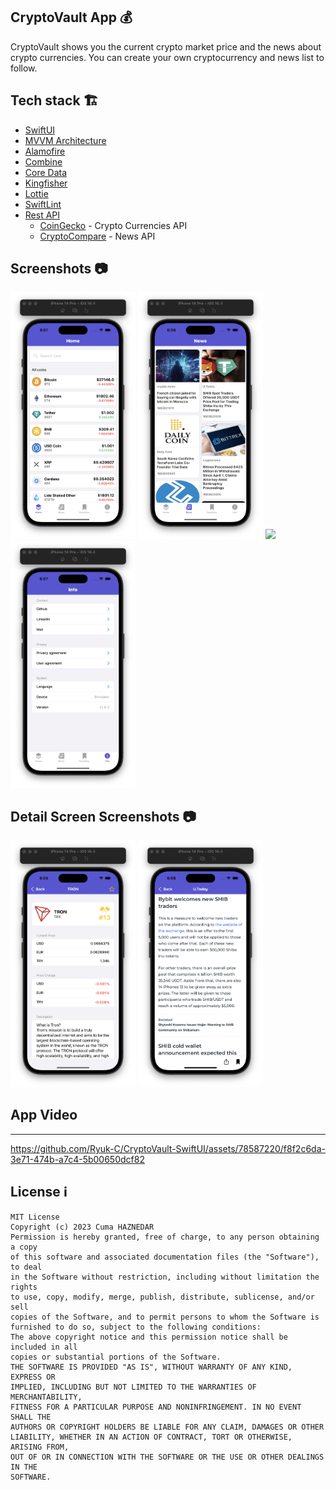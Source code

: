 ## CryptoVault App 💰
CryptoVault shows you the current crypto market price and the news about crypto currencies. You can create your own cryptocurrency and news list to follow.

## Tech stack 🏗
* [SwiftUI](https://developer.apple.com/xcode/swiftui/)
* [MVVM Architecture](https://developer.android.com/jetpack/guide)
* [Alamofire](https://github.com/Alamofire/Alamofire)
* [Combine](https://developer.apple.com/documentation/combine)
* [Core Data](https://developer.apple.com/documentation/coredata)
* [Kingfisher](https://github.com/onevcat/Kingfisher)
* [Lottie](https://github.com/airbnb/lottie-ios)
* [SwiftLint](https://github.com/realm/SwiftLint)
* [Rest API](https://www.coingecko.com/en/api)
  * [CoinGecko](https://www.coingecko.com/en/api) - Crypto Currencies API
  * [CryptoCompare](https://min-api.cryptocompare.com) - News API

## Screenshots 📷
<img src="Media/homepage.png" width="200" /> <img src="Media/news.png" width="200" /> <img src="Media/favorıte.png" width="200" /> <img src="Media/info.png" width="200" />

## Detail Screen Screenshots 📷
<img src="Media/cryptodetaıl.png" width="200" /> <img src="Media/newsdetail.png" width="200" />

## App Video
----------
https://github.com/Ryuk-C/CryptoVault-SwiftUI/assets/78587220/f8f2c6da-3e71-474b-a7c4-5b00650dcf82


## License  ℹ️
```
MIT License
Copyright (c) 2023 Cuma HAZNEDAR
Permission is hereby granted, free of charge, to any person obtaining a copy
of this software and associated documentation files (the "Software"), to deal
in the Software without restriction, including without limitation the rights
to use, copy, modify, merge, publish, distribute, sublicense, and/or sell
copies of the Software, and to permit persons to whom the Software is
furnished to do so, subject to the following conditions:
The above copyright notice and this permission notice shall be included in all
copies or substantial portions of the Software.
THE SOFTWARE IS PROVIDED "AS IS", WITHOUT WARRANTY OF ANY KIND, EXPRESS OR
IMPLIED, INCLUDING BUT NOT LIMITED TO THE WARRANTIES OF MERCHANTABILITY,
FITNESS FOR A PARTICULAR PURPOSE AND NONINFRINGEMENT. IN NO EVENT SHALL THE
AUTHORS OR COPYRIGHT HOLDERS BE LIABLE FOR ANY CLAIM, DAMAGES OR OTHER
LIABILITY, WHETHER IN AN ACTION OF CONTRACT, TORT OR OTHERWISE, ARISING FROM,
OUT OF OR IN CONNECTION WITH THE SOFTWARE OR THE USE OR OTHER DEALINGS IN THE
SOFTWARE.
```
